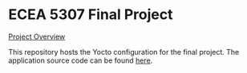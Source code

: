 # ECEA 5307 Final Project

[Project Overview](https://github.com/cu-ecen-aeld/final-project-DomenicP/wiki/Project-Overview)

This repository hosts the Yocto configuration for the final project. The application source code can be found [here](https://github.com/DomenicP/final-project-assignment-DomenicP).
